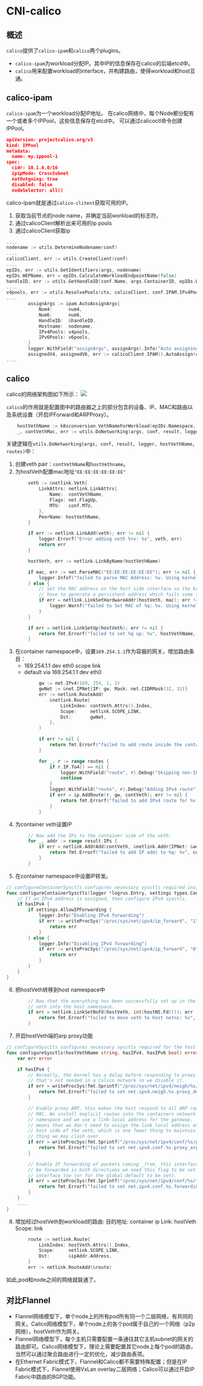 # CNI-calico
## 概述
`calico`提供了`calico-ipam`和`calico`两个plugins。
* `calico-ipam`为workload分配IP。其中IP的信息保存在calico的后端etcd中。
* `calico`用来配置workload的interface，并构建路由，使得workload和host互通。
## calico-ipam
`calico-ipam`为一个workload分配IP地址。
在calico网络中，每个Node都分配有一个或者多个IPPool，这些信息保存在etcd中。
可以通过calicoctl命令创建IPPool。
```json
apiVersion: projectcalico.org/v3
kind: IPPool
metadata:
  name: my.ippool-1
spec:
  cidr: 10.1.0.0/16
  ipipMode: CrossSubnet
  natOutgoing: true
  disabled: false
  nodeSelector: all()
```

calico-ipam就是通过`calico-clitent`获取可用的IP。
1. 获取当前节点的node name，并确定当前workload的标志符。
2. 通过calicoClient解析出来可用的ip pools
3. 通过calicoClient获取ip
```go
....
nodename := utils.DetermineNodename(conf)
....
calicoClient, err := utils.CreateClient(conf)
....
epIDs, err := utils.GetIdentifiers(args, nodename)
epIDs.WEPName, err = epIDs.CalculateWorkloadEndpointName(false)
handleID, err := utils.GetHandleID(conf.Name, args.ContainerID, epIDs.WEPName)
....
v4pools, err := utils.ResolvePools(ctx, calicoClient, conf.IPAM.IPv4Pools, true)
....
        assignArgs := ipam.AutoAssignArgs{
			Num4:      num4,
			Num6:      num6,
			HandleID:  &handleID,
			Hostname:  nodename,
			IPv4Pools: v4pools,
			IPv6Pools: v6pools,
		}
		logger.WithField("assignArgs", assignArgs).Info("Auto assigning IP")
        assignedV4, assignedV6, err := calicoClient.IPAM().AutoAssign(ctx, assignArgs)
....
```

## calico
calico的网络架构图如下所示：
![](calico_bgp.png)

`calico`的作用就是配置图中的路由器之上的部分包含的设备、IP、MAC和路由以及系统设置（开启IPForward和ARPProxy）。
```go
    hostVethName := k8sconversion.VethNameForWorkload(epIDs.Namespace, epIDs.Pod)
    _, contVethMac, err := utils.DoNetworking(args, conf, result, logger, hostVethName, routes)
```
关键逻辑在`utils.DoNetworking(args, conf, result, logger, hostVethName, routes)`中：
1. 创建veth pair：`contVethName`和`hostVethname`。
2. 为hostVeth配置mac地址`"EE:EE:EE:EE:EE:EE"`
```go
        veth := &netlink.Veth{
			LinkAttrs: netlink.LinkAttrs{
				Name:  contVethName,
				Flags: net.FlagUp,
				MTU:   conf.MTU,
			},
			PeerName: hostVethName,
		}

		if err := netlink.LinkAdd(veth); err != nil {
			logger.Errorf("Error adding veth %+v: %s", veth, err)
			return err
		}

		hostVeth, err := netlink.LinkByName(hostVethName)

		if mac, err := net.ParseMAC("EE:EE:EE:EE:EE:EE"); err != nil {
			logger.Infof("failed to parse MAC Address: %v. Using kernel generated MAC.", err)
		} else {
			// Set the MAC address on the host side interface so the kernel does not
			// have to generate a persistent address which fails some times.
			if err = netlink.LinkSetHardwareAddr(hostVeth, mac); err != nil {
				logger.Warnf("failed to Set MAC of %q: %v. Using kernel generated MAC.", hostVethName, err)
			}
		}

		if err = netlink.LinkSetUp(hostVeth); err != nil {
			return fmt.Errorf("failed to set %q up: %v", hostVethName, err)
		}
```
3. 在container namespace中，设置`169.254.1.1`作为容器的网关，增加路由条目：
    * 169.254.1.1 dev eth0 scope link
    * default via 169.254.1.1 dev eth0
```go
            gw := net.IPv4(169, 254, 1, 1)
			gwNet := &net.IPNet{IP: gw, Mask: net.CIDRMask(32, 32)}
			err := netlink.RouteAdd(
				&netlink.Route{
					LinkIndex: contVeth.Attrs().Index,
					Scope:     netlink.SCOPE_LINK,
					Dst:       gwNet,
				},
			)

			if err != nil {
				return fmt.Errorf("failed to add route inside the container: %v", err)
			}

			for _, r := range routes {
				if r.IP.To4() == nil {
					logger.WithField("route", r).Debug("Skipping non-IPv4 route")
					continue
				}
				logger.WithField("route", r).Debug("Adding IPv4 route")
				if err = ip.AddRoute(r, gw, contVeth); err != nil {
					return fmt.Errorf("failed to add IPv4 route for %v via %v: %v", r, gw, err)
				}
            }
```

4. 为container veth设置IP
```go
        // Now add the IPs to the container side of the veth.
		for _, addr := range result.IPs {
			if err = netlink.AddrAdd(contVeth, &netlink.Addr{IPNet: &addr.Address}); err != nil {
				return fmt.Errorf("failed to add IP addr to %q: %v", contVeth, err)
			}
        }
```

5. 在container namespace中设置IP转发。
```go
// configureContainerSysctls configures necessary sysctls required inside the container netns.
func configureContainerSysctls(logger *logrus.Entry, settings types.ContainerSettings, hasIPv4, hasIPv6 bool) error {
	// If an IPv4 address is assigned, then configure IPv4 sysctls.
	if hasIPv4 {
		if settings.AllowIPForwarding {
			logger.Info("Enabling IPv4 forwarding")
			if err := writeProcSys("/proc/sys/net/ipv4/ip_forward", "1"); err != nil {
				return err
			}
		} else {
			logger.Info("Disabling IPv4 forwarding")
			if err := writeProcSys("/proc/sys/net/ipv4/ip_forward", "0"); err != nil {
				return err
			}
		}
    }
}
```
6. 把hostVeth转移到host namespace中
```go		
        // Now that the everything has been successfully set up in the container, move the "host" end of the
		// veth into the host namespace.
		if err = netlink.LinkSetNsFd(hostVeth, int(hostNS.Fd())); err != nil {
			return fmt.Errorf("failed to move veth to host netns: %v", err)
        }
```
7. 开启hostVeth端的arp proxy功能
```go
// configureSysctls configures necessary sysctls required for the host side of the veth pair for IPv4 and/or IPv6.
func configureSysctls(hostVethName string, hasIPv4, hasIPv6 bool) error {
	var err error

	if hasIPv4 {
		// Normally, the kernel has a delay before responding to proxy ARP but we know
		// that's not needed in a Calico network so we disable it.
		if err = writeProcSys(fmt.Sprintf("/proc/sys/net/ipv4/neigh/%s/proxy_delay", hostVethName), "0"); err != nil {
			return fmt.Errorf("failed to set net.ipv4.neigh.%s.proxy_delay=0: %s", hostVethName, err)
		}

		// Enable proxy ARP, this makes the host respond to all ARP requests with its own
		// MAC. We install explicit routes into the containers network
		// namespace and we use a link-local address for the gateway.  Turing on proxy ARP
		// means that we don't need to assign the link local address explicitly to each
		// host side of the veth, which is one fewer thing to maintain and one fewer
		// thing we may clash over.
		if err = writeProcSys(fmt.Sprintf("/proc/sys/net/ipv4/conf/%s/proxy_arp", hostVethName), "1"); err != nil {
			return fmt.Errorf("failed to set net.ipv4.conf.%s.proxy_arp=1: %s", hostVethName, err)
		}

		// Enable IP forwarding of packets coming _from_ this interface.  For packets to
		// be forwarded in both directions we need this flag to be set on the fabric-facing
		// interface too (or for the global default to be set).
		if err = writeProcSys(fmt.Sprintf("/proc/sys/net/ipv4/conf/%s/forwarding", hostVethName), "1"); err != nil {
			return fmt.Errorf("failed to set net.ipv4.conf.%s.forwarding=1: %s", hostVethName, err)
		}
    }
    ....
}
```
8. 增加经过hostVeth到workload的路由:
目的地址: container ip
Link: hostVeth
Scope: link
```go
		route := netlink.Route{
			LinkIndex: hostVeth.Attrs().Index,
			Scope:     netlink.SCOPE_LINK,
			Dst:       &ipAddr.Address,
		}
        err := netlink.RouteAdd(&route)
```

如此,pod和node之间的网络就联通了。

## 对比Flannel
* Flannel网络模型下，单个node上的所有pod所有同一个二层网络，有共同的网关。Calico网络模型下，单个node上的各个pod属于自己的一个网络（p2p网络），hostVeth作为网关。
* Flannel网络模型下，每个主机只需要配置一条通往其它主机subnet的网关的路由即可。Calico网络模型下，理论上需要配置其它node上每个pod的路由，当然可以通过聚合路由进行一定的优化，减少路由表项。
* 在Ethernet Fabric模式下，Flannel和Calico都不需要特殊配置；但是在IP Fabric模式下，Flannel使用VxLan overlay二层网络；Calico可以通过开启IP Fabric中路由的BGP功能。